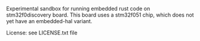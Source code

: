 
Experimental sandbox for running embedded rust code on stm32f0discovery board.
This board uses a stm32f051 chip, which does not yet have an embedded-hal variant. 

License: see LICENSE.txt file

